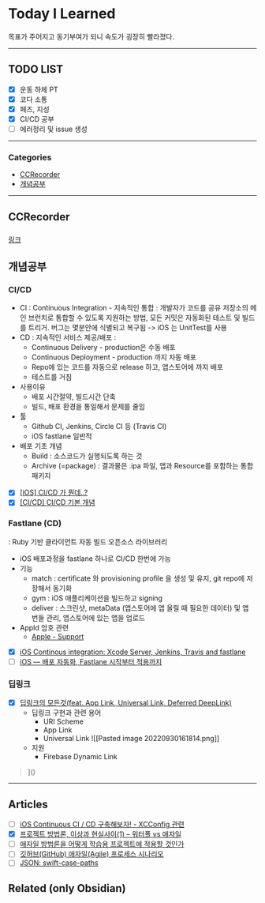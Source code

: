
# Today I Learned
목표가 주어지고 동기부여가 되니 속도가 굉장히 빨라졌다.

---

## TODO LIST
- [x] 운동 하체 PT
- [x] 코다 소통
- [x] 페즈, 지성
- [x] CI/CD 공부
- [ ] 에러정리 및 issue 생성

---

### Categories
- [CCRecorder](#CCRecorder)
- [개념공부](#개념공부)

---

## CCRecorder
### 
[링크]() 

## 개념공부
### CI/CD
- CI : Continuous Integration - 지속적인 통합 : 개발자가 코드를 공유 저장소의 메인 브런치로 통합할 수 있도록 지원하는 방법, 모든 커밋은 자동화된 테스트 및 빌드를 트리거. 버그는 몇분안에 식별되고 복구됨
	-> iOS 는 UnitTest를 사용
- CD : 지속적인 서비스 제공/배포 : 
	- Continuous Delivery - production은 수동 배포
	- Continuous Deployment - production 까지 자동 배포
	- Repo에 있는 코드를 자동으로 release 하고, 앱스토어에 까지 배포
	- 테스트를 거침
- 사용이유
	- 배포 시간절약, 빌드시간 단축
	- 빌드, 배포 환경을 통일해서 문제를 줄임
- 툴
	- Github CI, Jenkins, Circle CI 등 (Travis CI)
	- iOS fastlane 일반적
- 배포 기초 개념
	- Build : 소스코드가 실행되도록 하는 것
	- Archive (=package) : 결과물은 .ipa 파일, 앱과 Resource를 포함하는 통합 패키지
- [x] [[iOS] CI/CD 가 뭔데..?](https://velog.io/@ddosang/CICD가-뭔데)
- [x] [[CI/CD] CI/CD 기본 개념](https://ios-development.tistory.com/422)

### Fastlane (CD)
: Ruby 기반 클라이언트 자동 빌드 오픈소스 라이브러리
- iOS 배포과정을 fastlane 하나로 CI/CD 한번에 가능
- 기능
	- match : certificate 와 provisioning profile 을 생성 및 유지, git repo에 저장해서 동기화
	- gym : iOS 애플리케이션을 빌드하고 signing
	- deliver : 스크린샷, metaData (앱스토어에 앱 올릴 때 필요한 데이터) 및 앱 번들 관리, 앱스토어에 있는 앱을 업로드
- AppId 암호 관련
	- [Apple - Support](https://support.apple.com/ko-kr/HT204397)

- [x] [iOS Continous integration: Xcode Server, Jenkins, Travis and fastlane](http://thebugcode.github.io/ios-continous-integration-choosing-a-build-server-and-tooling/)
- [ ] [iOS — 배포 자동화, Fastlane 시작부터 적용까지](https://medium.com/hcleedev/ios-%EB%B0%B0%ED%8F%AC-%EC%9E%90%EB%8F%99%ED%99%94-fastlane-%EC%8B%9C%EC%9E%91%EB%B6%80%ED%84%B0-%EC%A0%81%EC%9A%A9%EA%B9%8C%EC%A7%80-3d9107cdc3b4)
### 딥링크
- [x] [딥링크의 모든것(feat. App Link, Universal Link, Deferred DeepLink)](https://medium.com/prnd/딥링크의-모든것-feat-app-link-universal-link-deferred-deeplink-61d6cf63a0a5)
	- 딥링크 구현과 관련 용어
		- URI Scheme
		- App Link
		- Universal Link
		![[Pasted image 20220930161814.png]]
	- 지원
		- Firebase Dynamic Link
>]()

---

## Articles
- [ ] [iOS Continuous CI / CD 구축해보자! - XCConfig 관련](https://hucet.tistory.com/61)
- [x] [프로젝트 방법론, 이상과 현실사이(1) – 워터폴 vs 애자일](https://blog.rightbrain.co.kr/?p=5810 "프로젝트 방법론, 이상과 현실사이(1) –  워터폴 vs 애자일")
- [ ] [애자일 방법론을 어떻게 학습용 프로젝트에 적용할 것인가](https://qus0in.github.io/2020/07/11/애자일-방법론을-어떻게-학습용-프로젝트에-적용할-것인가/)
- [ ] [깃허브(GitHub) 애자일(Agile) 프로세스 시나리오](https://qus0in.github.io/2020/07/12/깃허브(GitHub)%20애자일(Agile)%20프로세스%20시나리오/)
- [ ] [JSON: swift-case-paths](https://github.com/pointfreeco/swift-case-paths)

## Related (only Obsidian)